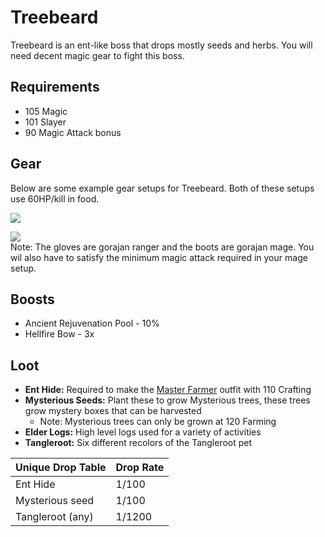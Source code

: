 # Treebeard

Treebeard is an ent-like boss that drops mostly seeds and herbs. You will need decent magic gear to fight this boss.

## Requirements

* 105 Magic
* 101 Slayer
* 90 Magic Attack bonus

## Gear

Below are some example gear setups for Treebeard. Both of these setups use 60HP/kill in food.

![](../../.gitbook/assets/treebeard\_setup1.png)

![](../../.gitbook/assets/treebeard\_setup2.png)\
Note: The gloves are gorajan ranger and the boots are gorajan mage. You wil also have to satisfy the minimum magic attack required in your mage setup.

## Boosts

* Ancient Rejuvenation Pool - 10%
* Hellfire Bow - 3x

## Loot

* **Ent Hide:** Required to make the [Master Farmer](../../custom-items/equippables.md#master-farmer-outfit) outfit with 110 Crafting
* **Mysterious Seeds:** Plant these to grow Mysterious trees, these trees grow mystery boxes that can be harvested
  * Note: Mysterious trees can only be grown at 120 Farming
* **Elder Logs:** High level logs used for a variety of activities
* **Tangleroot:** Six different recolors of the Tangleroot pet

| **Unique Drop Table** | **Drop Rate** |
| --------------------- | ------------- |
| Ent Hide              | 1/100         |
| Mysterious seed       | 1/100         |
| Tangleroot (any)      | 1/1200        |
